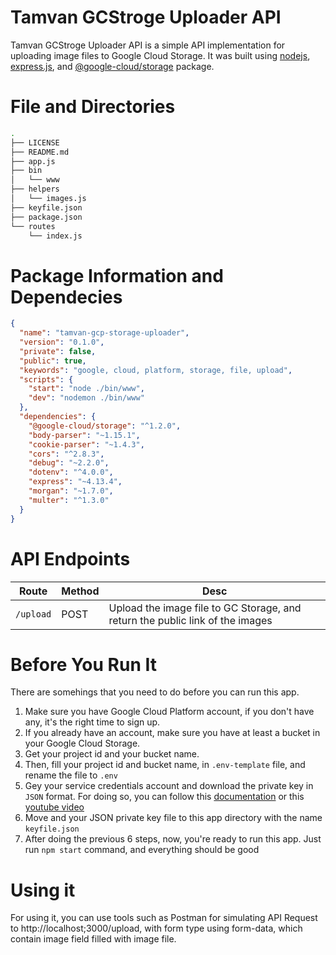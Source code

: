 # Tamvan GCStroge Uploader API

Tamvan GCStroge Uploader API is a simple API implementation for uploading image files to Google Cloud Storage. It was built using [nodejs](https://nodejs.org/en/), [express.js](https://expressjs.com/), and [@google-cloud/storage](https://www.npmjs.com/package/@google-cloud/storage) package.

# File and Directories
```bash
.
├── LICENSE
├── README.md
├── app.js
├── bin
│   └── www
├── helpers
│   └── images.js
├── keyfile.json
├── package.json
└── routes
    └── index.js
```

# Package Information and Dependecies

```json
{
  "name": "tamvan-gcp-storage-uploader",
  "version": "0.1.0",
  "private": false,
  "public": true,
  "keywords": "google, cloud, platform, storage, file, upload",
  "scripts": {
    "start": "node ./bin/www",
    "dev": "nodemon ./bin/www"
  },
  "dependencies": {
    "@google-cloud/storage": "^1.2.0",
    "body-parser": "~1.15.1",
    "cookie-parser": "~1.4.3",
    "cors": "^2.8.3",
    "debug": "~2.2.0",
    "dotenv": "^4.0.0",
    "express": "~4.13.4",
    "morgan": "~1.7.0",
    "multer": "^1.3.0"
  }
}
```

# API Endpoints
| Route | Method | Desc |
|-------|--------|------|
| `/upload` | POST | Upload the image file to GC Storage, and return the public link of the images |

# Before You Run It

There are somehings that you need to do before you can run this app. 
  1.  Make sure you have Google Cloud Platform account, if you don't have any, it's the right time to sign up.
  2. If you already have an account, make sure you have at least a bucket in your Google Cloud Storage.
  3. Get your project id and your bucket name.
  4. Then, fill your project id and bucket name, in `.env-template` file, and rename the file to `.env`
  5. Gey your service credentials account and download the private key in `JSON` format. For doing so, you can follow this [documentation](https://cloud.google.com/storage/docs/authentication#service_accounts) or this [youtube video](https://www.youtube.com/watch?v=tSnzoW4RlaQ)
  6. Move and your JSON private key file to this app directory with the name `keyfile.json`
  7. After doing the previous 6 steps, now, you're ready to run this app. Just run `npm start` command, and everything should be good

# Using it 

For using it, you can use tools such as Postman for simulating API Request to http://localhost;3000/upload, with form type using form-data, which contain image field filled with image file.